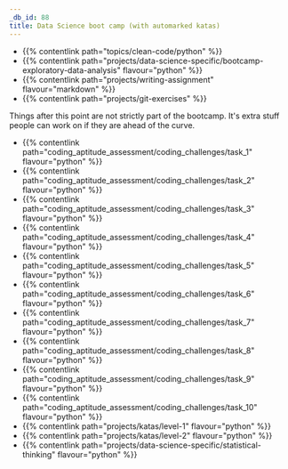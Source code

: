 ```yaml
---
_db_id: 88
title: Data Science boot camp (with automarked katas)
---
```


- {{% contentlink path="topics/clean-code/python" %}}
- {{% contentlink path="projects/data-science-specific/bootcamp-exploratory-data-analysis" flavour="python" %}}
- {{% contentlink path="projects/writing-assignment" flavour="markdown" %}}
- {{% contentlink path="projects/git-exercises" %}}

Things after this point are not strictly part of the bootcamp. It's extra stuff people can work on if they are ahead of the curve.

- {{% contentlink path="coding_aptitude_assessment/coding_challenges/task_1" flavour="python" %}}
- {{% contentlink path="coding_aptitude_assessment/coding_challenges/task_2" flavour="python" %}}
- {{% contentlink path="coding_aptitude_assessment/coding_challenges/task_3" flavour="python" %}}
- {{% contentlink path="coding_aptitude_assessment/coding_challenges/task_4" flavour="python" %}}
- {{% contentlink path="coding_aptitude_assessment/coding_challenges/task_5" flavour="python" %}}
- {{% contentlink path="coding_aptitude_assessment/coding_challenges/task_6" flavour="python" %}}
- {{% contentlink path="coding_aptitude_assessment/coding_challenges/task_7" flavour="python" %}}
- {{% contentlink path="coding_aptitude_assessment/coding_challenges/task_8" flavour="python" %}}
- {{% contentlink path="coding_aptitude_assessment/coding_challenges/task_9" flavour="python" %}}
- {{% contentlink path="coding_aptitude_assessment/coding_challenges/task_10" flavour="python" %}}
- {{% contentlink path="projects/katas/level-1" flavour="python" %}}
- {{% contentlink path="projects/katas/level-2" flavour="python" %}}
- {{% contentlink path="projects/data-science-specific/statistical-thinking" flavour="python" %}}